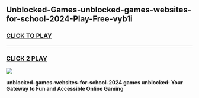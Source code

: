 
## Unblocked-Games-unblocked-games-websites-for-school-2024-Play-Free-vyb1i
<h3>
<a href="https://premium76.site?title=unblocked-games-websites-for-school-2024&ref=23A">CLICK TO PLAY</a></h3>
<hr>

<h3>
<a href="https://premium76.site?title=unblocked-games-websites-for-school-2024&ref=23A">CLICK 2 PLAY</a>
  
</h3>

<a href="https://premium76.site?title=unblocked-games-websites-for-school-2024&ref=23A"><img src="https://clearcache.store/games.png"></a>


**unblocked-games-websites-for-school-2024 games unblocked: Your Gateway to Fun and Accessible Online Gaming**
